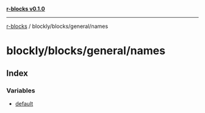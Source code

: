 [**r-blocks v0.1.0**](../../../../README.md)

***

[r-blocks](../../../../modules.md) / blockly/blocks/general/names

# blockly/blocks/general/names

## Index

### Variables

- [default](variables/default.md)

